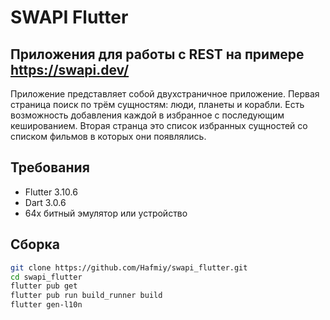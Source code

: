 # SWAPI Flutter
## Приложения для работы с REST на примере https://swapi.dev/

Приложение представляет собой двухстраничное приложение. Первая страница поиск по трём сущностям: люди, планеты и корабли. Есть возможность добавления каждой в избранное с последующим кешированием. Вторая странца это список избранных сущностей со списком фильмов в которых они появлялись.

## Требования
- Flutter 3.10.6
- Dart 3.0.6
- 64x битный эмулятор или устройство

## Сборка

```sh
git clone https://github.com/Hafmiy/swapi_flutter.git
cd swapi_flutter
flutter pub get
flutter pub run build_runner build
flutter gen-l10n
```